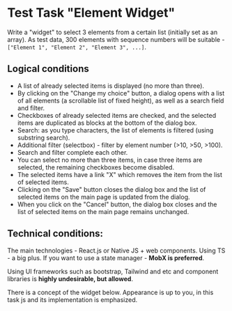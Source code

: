 # Test Task "Element Widget"

Write a "widget" to select 3 elements from a certain list (initially set as an array).
As test data, 300 elements with sequence numbers will be suitable - `["Element 1", "Element 2", "Element 3", ...]`.

## Logical conditions
- A list of already selected items is displayed (no more than three).
- By clicking on the "Change my choice" button, a dialog opens with a list of all elements (a scrollable list of fixed height), as well as a search field and filter.
- Checkboxes of already selected items are checked, and the selected items are duplicated as blocks at the bottom of the dialog box.
- Search: as you type characters, the list of elements is filtered (using substring search).
- Additional filter (selectbox) - filter by element number (>10, >50, >100).
- Search and filter complete each other.
- You can select no more than three items, in case three items are selected, the remaining checkboxes become disabled.
- The selected items have a link "X" which removes the item from the list of selected items.
- Clicking on the "Save" button closes the dialog box and the list of selected items on the main page is updated from the dialog.
- When you click on the "Cancel" button, the dialog box closes and the list of selected items on the main page remains unchanged.

## Technical conditions:

The main technologies - React.js or Native JS + web components. Using TS - a big plus.
If you want to use a state manager - **MobX is preferred**.

Using UI frameworks such as bootstrap, Tailwind and etc and component libraries is **highly undesirable, but allowed**.

There is a concept of the widget below. Appearance is up to you, in this task js and its implementation is emphasized.
